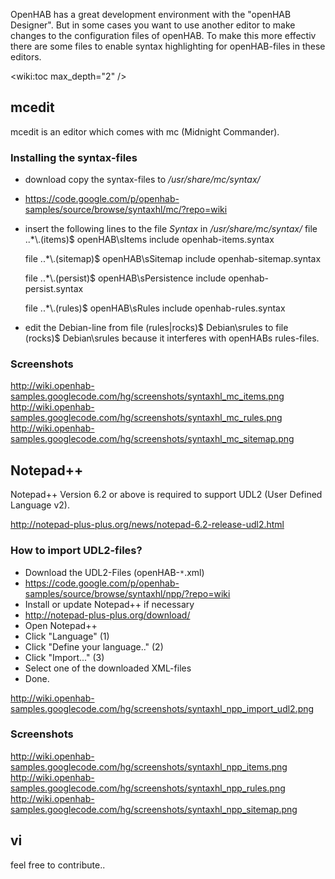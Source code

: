 OpenHAB has a great development environment with the "openHAB Designer".
But in some cases you want to use another editor to make changes to the configuration files of openHAB.
To make this more effectiv there are some files to enable syntax highlighting for openHAB-files in these editors.

<wiki:toc max_depth="2" />

## mcedit

mcedit is an editor which comes with mc (Midnight Commander).


### Installing the syntax-files

- download copy the syntax-files to */usr/share/mc/syntax/*
- https://code.google.com/p/openhab-samples/source/browse/syntaxhl/mc/?repo=wiki

- insert the following lines to the file *Syntax* in */usr/share/mc/syntax/*
    file ..\*\\.(items)$ openHAB\sItems 
    include openhab-items.syntax  
     
    file ..\*\\.(sitemap)$ openHAB\sSitemap 
    include openhab-sitemap.syntax
     
    file ..\*\\.(persist)$ openHAB\sPersistence
    include openhab-persist.syntax
     
    file ..\*\\.(rules)$ openHAB\sRules
    include openhab-rules.syntax 
- edit the Debian-line from
    file (rules|rocks)$ Debian\srules
  to 
    file (rocks)$ Debian\srules
  because it interferes with openHABs rules-files.

### Screenshots

http://wiki.openhab-samples.googlecode.com/hg/screenshots/syntaxhl_mc_items.png
http://wiki.openhab-samples.googlecode.com/hg/screenshots/syntaxhl_mc_rules.png
http://wiki.openhab-samples.googlecode.com/hg/screenshots/syntaxhl_mc_sitemap.png

## Notepad++

Notepad++ Version 6.2 or above is required to support UDL2 (User Defined Language v2).

http://notepad-plus-plus.org/news/notepad-6.2-release-udl2.html

### How to import UDL2-files?

- Download the UDL2-Files (openHAB-`*`.xml)
- https://code.google.com/p/openhab-samples/source/browse/syntaxhl/npp/?repo=wiki
- Install or update Notepad++ if necessary
- http://notepad-plus-plus.org/download/
- Open Notepad++
- Click "Language" (1)
- Click "Define your language.." (2)
- Click "Import..." (3)
- Select one of the downloaded XML-files
- Done.

http://wiki.openhab-samples.googlecode.com/hg/screenshots/syntaxhl_npp_import_udl2.png


### Screenshots

http://wiki.openhab-samples.googlecode.com/hg/screenshots/syntaxhl_npp_items.png
http://wiki.openhab-samples.googlecode.com/hg/screenshots/syntaxhl_npp_rules.png
http://wiki.openhab-samples.googlecode.com/hg/screenshots/syntaxhl_npp_sitemap.png

## vi

feel free to contribute..